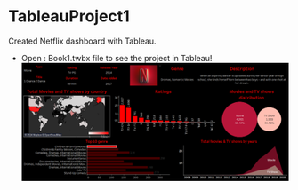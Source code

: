 # TableauProject1
Created Netflix dashboard with Tableau.
* Open :
Book1.twbx file to see the project in Tableau!
![alt text](NetflixDashboardImage.png)
